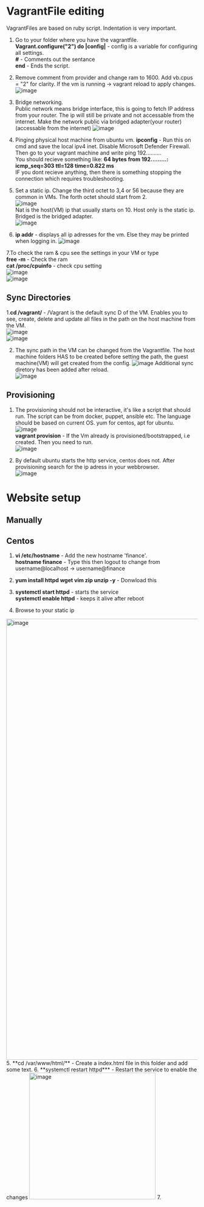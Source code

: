 # VagrantFile editing  
VagrantFiles are based on ruby script. Indentation is very important.
1. Go to your folder where you have the vagrantfile.  
**Vagrant.configure("2") do |config|** - config is a variable for configuring all settings.  
**#** - Comments out the sentance  
**end** - Ends the script.

2. Remove comment from provider and change ram to 1600. Add vb.cpus = "2" for clarity.
   If the vm is running -> vagrant reload to apply changes.    
![image](https://github.com/Keeriiim/Vagrant/assets/117115289/6f7f927d-23bd-40bd-a321-bbac8c56c85c)

3. Bridge networking.  
Public network means bridge interface, this is going to fetch IP address from your router. The ip will still be private and not accessable from the internet.
Make the network public via bridged adapter(your router)(accessable from the internet)
![image](https://github.com/Keeriiim/Vagrant/assets/117115289/9a917470-1a72-4367-9ca7-1c34d6776de2)

4. Pinging physical host machine from ubuntu vm.
**ipconfig** - Run this on cmd and save the local ipv4 inet. Disable Microsoft Defender Firewall.
Then go to your vagrant machine and write ping 192..........  
You should recieve something like:  **64 bytes from 192.........: icmp_seq=303 ttl=128 time=0.822 ms**  
IF you dont recieve anything, then there is something stopping the connection which requires troubleshooting.

5. Set a static ip. Change the third octet to 3,4 or 56 because they are common in VMs. The forth octet should start from 2.  
![image](https://github.com/Keeriiim/Vagrant/assets/117115289/e9b79609-98af-43d9-9b42-0cd749f7fc14)  
Nat is the host(VM) ip that usually starts on 10. Host only is the static ip. Bridged is the bridged adapter.  
![image](https://github.com/Keeriiim/Vagrant/assets/117115289/bf7ade6d-fe92-4b23-8587-87c41e4bb484)  

6. **ip addr** - displays all ip adresses for the vm. Else they may be printed when logging in. 
![image](https://github.com/Keeriiim/Vagrant/assets/117115289/fbeed7a6-2ec6-4b9f-ab40-5acd26e5e052)  

7.To check the ram & cpu see the settings in your VM or type   
  **free -m** - Check the ram  
  **cat /proc/cpuinfo** - check cpu setting   
![image](https://github.com/Keeriiim/Vagrant/assets/117115289/9858510e-5922-44b4-9c61-ee509963f4dc)  
![image](https://github.com/Keeriiim/Vagrant/assets/117115289/f81f4acc-28ff-4b00-a4c2-efe01ef5e25e)  


## Sync Directories
1.**cd /vagrant/** - /Vagrant is the default sync D of the VM. Enables you to see, create, delete and update all files in the path on the host machine from the VM.  
![image](https://github.com/Keeriiim/Vagrant/assets/117115289/d071f365-9b8e-46e3-ac27-879571f1eee7)  
![image](https://github.com/Keeriiim/Vagrant/assets/117115289/a75de4d0-81d9-4b2f-9d3e-901b3368a9cc)  

2. The sync path in the VM can be changed from the Vagrantfile.
   The host machine folders HAS to be created before setting the path, the guest machine(VM) will get created from the config.
![image](https://github.com/Keeriiim/Vagrant/assets/117115289/9c30879b-dbf3-47e6-8219-2dd442d97edc)
Additional sync diretory has been added after reload.  
![image](https://github.com/Keeriiim/Vagrant/assets/117115289/b86ad7a2-a282-4475-8861-f6e50b1c5f53)

## Provisioning  
1. The provisioning should not be interactive, it's like a script that should run.
The script can be from docker, puppet, ansible etc. The language should be based on current OS. yum for centos, apt for ubuntu.  
![image](https://github.com/Keeriiim/Vagrant/assets/117115289/c57605e4-9772-4e0f-a970-348cdd58b11e)  
**vagrant provision** - If the Vm already is provisioned/bootstrapped, i.e created. Then you need to run.  
![image](https://github.com/Keeriiim/Vagrant/assets/117115289/abdcc61c-cf2e-4cb6-85ea-35e64ade39e1)

2. By default ubuntu starts the http service, centos does not. After provisioning search for the ip adress in your webbrowser.  
![image](https://github.com/Keeriiim/Vagrant/assets/117115289/e80ab6e3-2478-4451-ad0c-8d366c20f2fa)


# Website setup
## Manually
## Centos

1. **vi /etc/hostname** - Add the new hostname 'finance'.  
   **hostname finance** - Type this then logout to change from username@localhost -> username@finance

2. **yum install httpd wget vim zip unzip -y** - Donwload this  
3. **systemctl start httpd** - starts the service  
   **systemctl enable httpd** - keeps it alive after reboot
4. Browse to your static ip  
<img width="1160" alt="image" src="https://github.com/Keeriiim/Vagrant/assets/117115289/4516df45-96db-4380-9a58-d61b51bff44b">  
5. **cd /var/www/html/** - Create a index.html file in this folder and add some text.  
6. **systemctl restart httpd*** - Restart the service to enable the changes  
<img width="333" alt="image" src="https://github.com/Keeriiim/Vagrant/assets/117115289/7faade5e-f110-4acb-9010-655724d1fe77">  
7.









 







 









  
